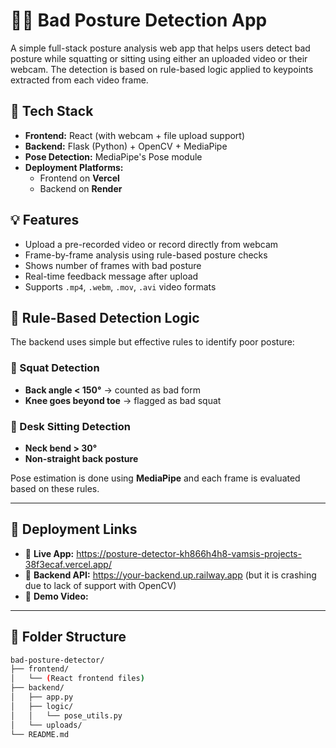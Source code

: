 # 🧍‍♂️ Bad Posture Detection App

A simple full-stack posture analysis web app that helps users detect bad posture while squatting or sitting using either an uploaded video or their webcam. The detection is based on rule-based logic applied to keypoints extracted from each video frame.

## 🔧 Tech Stack

- **Frontend:** React (with webcam + file upload support)
- **Backend:** Flask (Python) + OpenCV + MediaPipe
- **Pose Detection:** MediaPipe's Pose module
- **Deployment Platforms:** 
  - Frontend on **Vercel**
  - Backend on **Render**
  
## 💡 Features

- Upload a pre-recorded video or record directly from webcam
- Frame-by-frame analysis using rule-based posture checks
- Shows number of frames with bad posture
- Real-time feedback message after upload
- Supports `.mp4`, `.webm`, `.mov`, `.avi` video formats

## 🧠 Rule-Based Detection Logic

The backend uses simple but effective rules to identify poor posture:

### 🔸 Squat Detection
- **Back angle < 150°** → counted as bad form
- **Knee goes beyond toe** → flagged as bad squat

### 🔸 Desk Sitting Detection
- **Neck bend > 30°**
- **Non-straight back posture**

Pose estimation is done using **MediaPipe** and each frame is evaluated based on these rules.

---

## 🚀 Deployment Links

- 🔗 **Live App:**    https://posture-detector-kh866h4h8-vamsis-projects-38f3ecaf.vercel.app/
- 🔗 **Backend API:** https://your-backend.up.railway.app (but it is crashing due to lack of support with OpenCV)
- 🎥 **Demo Video:**  

---

## 📂 Folder Structure

```bash
bad-posture-detector/
├── frontend/
│   └── (React frontend files)
├── backend/
│   ├── app.py
│   ├── logic/
│   │   └── pose_utils.py
│   └── uploads/
└── README.md

